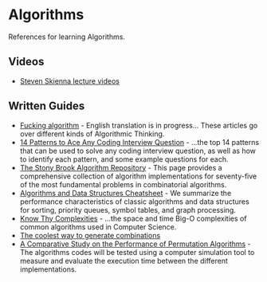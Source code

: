 # Algorithms

References for learning Algorithms.

## Videos

- [Steven Skienna lecture videos](https://www3.cs.stonybrook.edu/~skiena/373/videos/)

## Written Guides

- [Fucking algorithm](https://github.com/labuladong/fucking-algorithm/tree/english) - English translation is in progress... These articles go over different kinds of Algorithmic Thinking.
- [14 Patterns to Ace Any Coding Interview Question](https://hackernoon.com/14-patterns-to-ace-any-coding-interview-question-c5bb3357f6ed) -  ...the top 14 patterns that can be used to solve any coding interview question, as well as how to identify each pattern, and some example questions for each.
- [The Stony Brook Algorithm Repository](https://algorist.com/algorist.html) - This page provides a comprehensive collection of algorithm implementations for seventy-five of the most fundamental problems in combinatorial algorithms.
- [Algorithms and Data Structures Cheatsheet](https://algs4.cs.princeton.edu/cheatsheet/) - We summarize the performance characteristics of classic algorithms and data structures for sorting, priority queues, symbol tables, and graph processing.
- [Know Thy Complexities](https://www.bigocheatsheet.com/) - ...the space and time Big-O complexities of common algorithms used in Computer Science.
- [The coolest way to generate combinations](https://www.sciencedirect.com/science/article/pii/S0012365X07009570)
- [A Comparative Study on the Performance of Permutation Algorithms](https://arxiv.org/ftp/arxiv/papers/1205/1205.2888.pdf) - The algorithms codes will be tested using a computer simulation tool to measure and evaluate the execution time between the different implementations.
